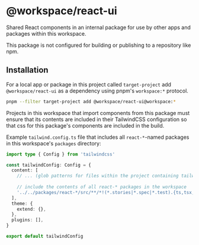 # @workspace/react-ui

Shared React components in an internal package for use by other apps and packages within this workspace.

This package is not configured for building or publishing to a repository like npm.

## Installation

For a local app or package in this project called `target-project` add `@workspace/react-ui` as a dependency using pnpm's `workspace:*` protocol.

```sh
pnpm --filter target-project add @workspace/react-ui@workspace:*
```

Projects in this workspace that import components from this package must ensure that its contents are included in their TailwindCSS configuration so that css for this package's components are included in the build.

Example `tailwind.config.ts` file that includes all `react-*`-named packages in this workspace's `packages` directory:

```ts
import type { Config } from 'tailwindcss'

const tailwindConfig: Config = {
  content: [
    // ... (glob patterns for files within the project containing tailwind classes) ...
  
    // include the contents of all react-* packages in the workspace
    '../../packages/react-*/src/**/*!(*.stories|*.spec|*.test).{ts,tsx,html}',
  ],
  theme: {
    extend: {},
  },
  plugins: [],
}

export default tailwindConfig
```



